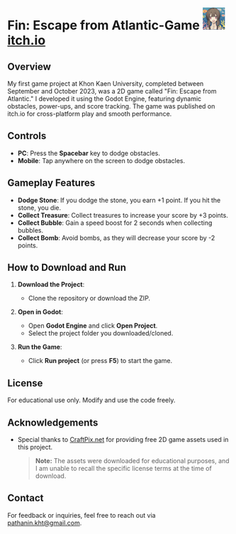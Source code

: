 # **Fin: Escape from Atlantic-Game** ![Logo](https://github.com/pathanin-kht/Fin-Escape-from-Atlantic-Game/blob/acaf3a527d071495c8faaf716b4dd7db659d4a18/logo%20(50%20x%2050%20px).png) [itch.io](https://pathanink.itch.io/finn-escape-from-atlantis)

## Overview
My first game project at Khon Kaen University, completed between September and October 2023, was a 2D game called "Fin: Escape from Atlantic." I developed it using the Godot Engine, featuring dynamic obstacles, power-ups, and score tracking. The game was published on itch.io for cross-platform play and smooth performance.

## Controls
- **PC**: Press the **Spacebar** key to dodge obstacles.
- **Mobile**: Tap anywhere on the screen to dodge obstacles.
  
## Gameplay Features
- **Dodge Stone**: If you dodge the stone, you earn +1 point. If you hit the stone, you die.
- **Collect Treasure**: Collect treasures to increase your score by +3 points.
- **Collect Bubble**: Gain a speed boost for 2 seconds when collecting bubbles.
- **Collect Bomb**: Avoid bombs, as they will decrease your score by -2 points.
  
## How to Download and Run
1. **Download the Project**:
   - Clone the repository or download the ZIP.

2. **Open in Godot**:
   - Open **Godot Engine** and click **Open Project**.
   - Select the project folder you downloaded/cloned.

3. **Run the Game**:
   - Click **Run project** (or press **F5**) to start the game.
## License
For educational use only. Modify and use the code freely.

## Acknowledgements
- Special thanks to [CraftPix.net](https://craftpix.net/) for providing free 2D game assets used in this project.
  
  > **Note:** The assets were downloaded for educational purposes, and I am unable to recall the specific license terms at the time of download.
  
## Contact
For feedback or inquiries, feel free to reach out via [pathanin.kht@gmail.com](pathanin.kht@gmail.com).
